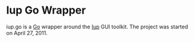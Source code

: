 Iup Go Wrapper
==============

iup.go is a [Go][1] wrapper around the [Iup][2] GUI toolkit. The project
was started on April 27, 2011.

[1]: http://golang.org                  "Go"
[2]: http://www.tecgraf.puc-rio.br/iup/ "Iup"
